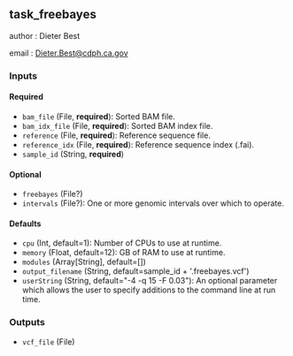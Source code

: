 
## task_freebayes

author
: Dieter Best

email
: Dieter.Best@cdph.ca.gov

### Inputs

#### Required

  * `bam_file` (File, **required**): Sorted BAM file.
  * `bam_idx_file` (File, **required**): Sorted BAM index file.
  * `reference` (File, **required**): Reference sequence file.
  * `reference_idx` (File, **required**): Reference sequence index (.fai).
  * `sample_id` (String, **required**)

#### Optional

  * `freebayes` (File?)
  * `intervals` (File?): One or more genomic intervals over which to operate.

#### Defaults

  * `cpu` (Int, default=1): Number of CPUs to use at runtime.
  * `memory` (Float, default=12): GB of RAM to use at runtime.
  * `modules` (Array[String], default=[])
  * `output_filename` (String, default=sample_id + '.freebayes.vcf')
  * `userString` (String, default="-4 -q 15 -F 0.03"): An optional parameter which allows the user to specify additions to the command line at run time.

### Outputs

  * `vcf_file` (File)
